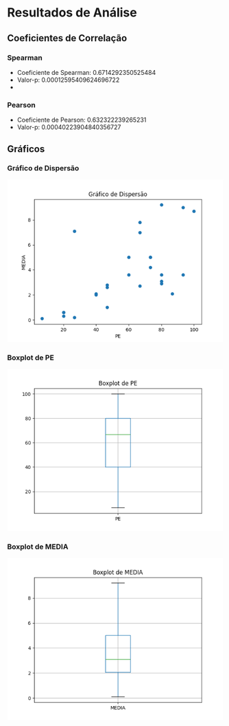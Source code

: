 # Resultados de Análise
## Coeficientes de Correlação

### Spearman
- Coeficiente de Spearman: 0.6714292350525484
- Valor-p: 0.00012595409624696722
- 
### Pearson
- Coeficiente de Pearson: 0.632322239265231
- Valor-p: 0.00040223904840356727

## Gráficos
### Gráfico de Dispersão
![Gráfico de Dispersão](graficos/dispersao.png)

### Boxplot de PE
![Boxplot de PE](graficos/boxplot_pe.png)

### Boxplot de MEDIA
![Boxplot de MEDIA](graficos/boxplot_media.png)
